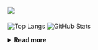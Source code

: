 ![](https://komarev.com/ghpvc/?username=chck&color=blueviolet)

<p align="left"> 
  <img alt="Top Langs" align="center" height="150" src="https://github-readme-stats-nine-umber-51.vercel.app/api/top-langs/?username=chck&layout=compact&count_private=true&show_icons=true&show_icons=true&theme=buefy" />
  <img alt="GitHub Stats" align="center" height="150" src="https://github-readme-stats-nine-umber-51.vercel.app/api?username=chck&count_private=true&show_icons=true&show_icons=true&theme=buefy" />
</p>

<details>
  <summary><b>Read more</b></summary>
  <br>

  <!--START_SECTION:waka-->
**🐱 My GitHub Data** 

> 📦 74.8 kB Used in GitHub's Storage 
 > 
> 🏆 810 Contributions in the Year 2023
 > 
> 💼 Opted to Hire
 > 
> 📜 134 Public Repositories 
 > 
> 🔑 19 Private Repositories 
 > 
**I'm a Night 🦉** 

```text
🌞 Morning                1299 commits        ████░░░░░░░░░░░░░░░░░░░░░   15.90 % 
🌆 Daytime                2104 commits        ██████░░░░░░░░░░░░░░░░░░░   25.75 % 
🌃 Evening                2236 commits        ███████░░░░░░░░░░░░░░░░░░   27.36 % 
🌙 Night                  2533 commits        ████████░░░░░░░░░░░░░░░░░   31.00 % 
```
📅 **I'm Most Productive on Monday** 

```text
Monday                   1802 commits        ██████░░░░░░░░░░░░░░░░░░░   22.05 % 
Tuesday                  1681 commits        █████░░░░░░░░░░░░░░░░░░░░   20.57 % 
Wednesday                1180 commits        ████░░░░░░░░░░░░░░░░░░░░░   14.44 % 
Thursday                 1493 commits        █████░░░░░░░░░░░░░░░░░░░░   18.27 % 
Friday                   818 commits         ███░░░░░░░░░░░░░░░░░░░░░░   10.01 % 
Saturday                 409 commits         █░░░░░░░░░░░░░░░░░░░░░░░░   05.00 % 
Sunday                   789 commits         ██░░░░░░░░░░░░░░░░░░░░░░░   09.65 % 
```


📊 **This Week I Spent My Time On** 

```text
💬 Programming Languages: 
Other                    30 hrs 50 mins      ████████████████████████░   95.02 % 
Terraform                47 mins             █░░░░░░░░░░░░░░░░░░░░░░░░   02.44 % 
Markdown                 20 mins             ░░░░░░░░░░░░░░░░░░░░░░░░░   01.04 % 
TOML                     12 mins             ░░░░░░░░░░░░░░░░░░░░░░░░░   00.62 % 
PHP                      9 mins              ░░░░░░░░░░░░░░░░░░░░░░░░░   00.49 % 

🔥 Editors: 
Chrome                   30 hrs 50 mins      ████████████████████████░   95.02 % 
VS Code                  44 mins             █░░░░░░░░░░░░░░░░░░░░░░░░   02.28 % 
Neovim                   37 mins             ░░░░░░░░░░░░░░░░░░░░░░░░░   01.94 % 
Obsidian                 14 mins             ░░░░░░░░░░░░░░░░░░░░░░░░░   00.75 % 
```

**I Mostly Code in Python** 

```text
Python                   41 repos            ████████░░░░░░░░░░░░░░░░░   32.80 % 
Jupyter Notebook         20 repos            ████░░░░░░░░░░░░░░░░░░░░░   16.00 % 
Rust                     7 repos             █░░░░░░░░░░░░░░░░░░░░░░░░   05.60 % 
Shell                    3 repos             █░░░░░░░░░░░░░░░░░░░░░░░░   02.40 % 
Astro                    1 repo              ░░░░░░░░░░░░░░░░░░░░░░░░░   00.80 % 
```



**Timeline**

![Lines of Code chart](https://raw.githubusercontent.com/chck/chck/main/assets/bar_graph.png)


 Last Updated on 2023-10-21 01:20 UTC
<!--END_SECTION:waka-->
</details>

